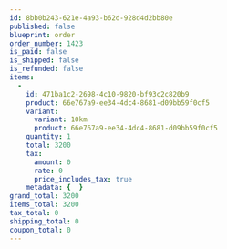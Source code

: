 ```yaml
---
id: 8bb0b243-621e-4a93-b62d-928d4d2bb80e
published: false
blueprint: order
order_number: 1423
is_paid: false
is_shipped: false
is_refunded: false
items:
  -
    id: 471ba1c2-2698-4c10-9820-bf93c2c820b9
    product: 66e767a9-ee34-4dc4-8681-d09bb59f0cf5
    variant:
      variant: 10km
      product: 66e767a9-ee34-4dc4-8681-d09bb59f0cf5
    quantity: 1
    total: 3200
    tax:
      amount: 0
      rate: 0
      price_includes_tax: true
    metadata: {  }
grand_total: 3200
items_total: 3200
tax_total: 0
shipping_total: 0
coupon_total: 0
---
```

